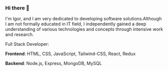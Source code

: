 ### Hi there 👋

I'm Igor, and I am very dedicated to developing software solutions.Although I am not formally educated in IT field, I independently gained a deep
understanding of various technologies and concepts through intensive work and research.

Full Stack Developer:

__Frontend__: HTML, CSS, JavaScript, Tailwind-CSS, React, Redux

__Backend__: Node.js, Express, MongoDB, MySQL

<!--
**IgorStojadinovic/IgorStojadinovic** is a ✨ _special_ ✨ repository because its `README.md` (this file) appears on your GitHub profile.

Here are some ideas to get you started:

- 🔭 I’m currently working on ...
- 🌱 I’m currently learning ...
- 👯 I’m looking to collaborate on ...
- 🤔 I’m looking for help with ...
- 💬 Ask me about ...
- 📫 How to reach me: ...
- 😄 Pronouns: ...
- ⚡ Fun fact: ...
-->
